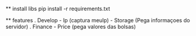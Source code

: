 ** install libs
    pip install -r requirements.txt

** features
    . Develop
        - Ip (captura meuIp)
        - Storage (Pega informaçoes do servidor)
    . Finance
        - Price (pega valores das bolsas)
